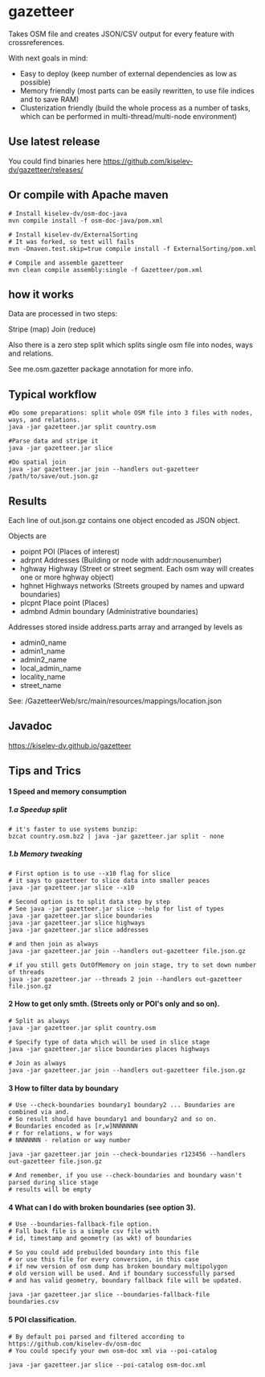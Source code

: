 gazetteer
=========

Takes OSM file and creates JSON/CSV output for every feature with crossreferences. 

With next goals in mind:
* Easy to deploy (keep number of external dependencies as low as possible)
* Memory friendly (most parts can be easily rewritten, to use file indices and to save RAM)
* Clusterization friendly (build the whole process as a number of tasks, which can be performed in multi-thread/multi-node environment)

Use latest release
------------------

You could find binaries here https://github.com/kiselev-dv/gazetteer/releases/


Or compile with Apache maven
------------------

    # Install kiselev-dv/osm-doc-java
    mvn compile install -f osm-doc-java/pom.xml
    
    # Install kiselev-dv/ExternalSorting
    # It was forked, so test will fails
    mvn -Dmaven.test.skip=true compile install -f ExternalSorting/pom.xml
    
    # Compile and assemble gazetteer
    mvn clean compile assembly:single -f Gazetteer/pom.xml
    
  
how it works
------------

Data are processed in two steps:

Stripe (map)
Join   (reduce)

Also there is a zero step split which splits single osm file into nodes, ways and relations.

See me.osm.gazetter package annotation for more info.

Typical workflow
----------------

	#Do some preparations: split whole OSM file into 3 files with nodes, ways, and relations.
    java -jar gazetteer.jar split country.osm
    
    #Parse data and stripe it
    java -jar gazetteer.jar slice
    
	#Do spatial join
	java -jar gazetteer.jar join --handlers out-gazetteer /path/to/save/out.json.gz
	

Results
-------

Each line of out.json.gz contains one object encoded as JSON object. 

Objects are
* poipnt POI (Places of interest)
* adrpnt Addresses (Building or node with addr:nousenumber)
* hghway Highway (Street or street segment. Each osm way will creates one or more hghway object)
* hghnet Highways networks (Streets grouped by names and upward boundaries)
* plcpnt Place point (Places)
* admbnd Admin boundary (Administrative boundaries)

Addresses stored inside address.parts array and arranged by levels as
* admin0_name
* admin1_name
* admin2_name
* local_admin_name
* locality_name
* street_name

See: /GazetteerWeb/src/main/resources/mappings/location.json

Javadoc
-------

https://kiselev-dv.github.io/gazetteer

Tips and Trics
--------------

#### 1 Speed and memory consumption

##### 1.a Speedup split

	# it's faster to use systems bunzip:
	bzcat country.osm.bz2 | java -jar gazetteer.jar split - none

##### 1.b Memory tweaking
	
	# First option is to use --x10 flag for slice
	# it says to gazetteer to slice data into smaller peaces  
	java -jar gazetteer.jar slice --x10

	# Second option is to split data step by step
	# See java -jar gazetteer.jar slice --help for list of types
	java -jar gazetteer.jar slice boundaries
	java -jar gazetteer.jar slice highways
	java -jar gazetteer.jar slice addresses
	
	# and then join as always
	java -jar gazetteer.jar join --handlers out-gazetteer file.json.gz
	
	# if you still gets OutOfMemory on join stage, try to set down number of threads
	java -jar gazetteer.jar --threads 2 join --handlers out-gazetteer file.json.gz 
	
#### 2 How to get only smth. (Streets only or POI's only and so on).
	    
	# Split as always 
	java -jar gazetteer.jar split country.osm
	
	# Specify type of data which will be used in slice stage
	java -jar gazetteer.jar slice boundaries places highways
	
	# Join as always
	java -jar gazetteer.jar join --handlers out-gazetteer file.json.gz
	   
#### 3 How to filter data by boundary
	     	
	# Use --check-boundaries boundary1 boundary2 ... Boundaries are combined via and. 
	# So result should have boundary1 and boundary2 and so on.
	# Boundaries encoded as [r,w]NNNNNNN 
	# r for relations, w for ways
	# NNNNNNN - relation or way number
	
	java -jar gazetteer.jar join --check-boundaries r123456 --handlers out-gazetteer file.json.gz
	
	# And remember, if you use --check-boundaries and boundary wasn't parsed during slice stage
	# results will be empty
	    
#### 4 What can I do with broken boundaries (see option 3).    
	    
	# Use --boundaries-fallback-file option.
	# Fall back file is a simple csv file with 
	# id, timestamp and geometry (as wkt) of boundaries
		
	# So you could add prebuilded boundary into this file
	# or use this file for every conversion, in this case
	# if new version of osm dump has broken boundary multipolygon
	# old version will be used. And if boundary successfully parsed
	# and has valid geometry, boundary fallback file will be updated. 
		
	java -jar gazetteer.jar slice --boundaries-fallback-file boundaries.csv
		
#### 5 POI classification.
	    
	# By default poi parsed and filtered according to https://github.com/kiselev-dv/osm-doc 
	# You could specify your own osm-doc xml via --poi-catalog
	
	java -jar gazetteer.jar slice --poi-catalog osm-doc.xml
	
